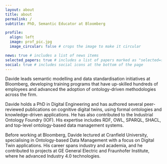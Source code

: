 ```yaml
---
layout: about
title: about
permalink: /
subtitle: PhD, Semantic Educator at Bloomberg

profile:
  align: left
  image: prof_pic.jpg
  image_circular: false # crops the image to make it circular

news: true # includes a list of news items
selected_papers: true # includes a list of papers marked as "selected={true}"
social: true # includes social icons at the bottom of the page
---
```


Davide leads semantic modelling and data standardisation initiatives at Bloomberg, developing training programs that have up-skilled hundreds of employees and advanced the adoption of ontology-driven methodologies across the firm.

Davide holds a PhD in Digital Engineering and has authored several peer-reviewed publications on cognitive digital twins, using formal ontologies and knowledge-driven applications. He has also contributed to the Industrial Ontology Foundry (IOF). His expertise includes RDF, OWL, SPARQL, SHACL, and top-level ontology-based data management systems.

Before working at Bloomberg, Davide lectured at Cranfield University, specialising in Ontology-based Data Management with a focus on Digital Twin applications. His career spans industry and academia, and he contributed to projects at GE General Electric and Fraunhofer Institute, where he advanced Industry 4.0 technologies.


